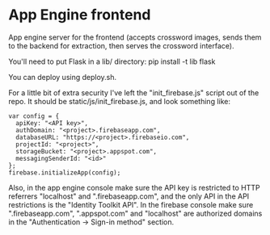 # App Engine frontend
App engine server for the frontend (accepts crossword images, sends them to the backend for
extraction, then serves the crossword interface).

You'll need to put Flask in a lib/ directory:
pip install -t lib flask

You can deploy using deploy.sh.

For a little bit of extra security I've left the "init_firebase.js" script out of the repo. It should be static/js/init_firebase.js, and look something like:
~~~~
var config = {
  apiKey: "<API key>",
  authDomain: "<project>.firebaseapp.com",
  databaseURL: "https://<project>.firebaseio.com",
  projectId: "<project>",
  storageBucket: "<project>.appspot.com",
  messagingSenderId: "<id>"
};
firebase.initializeApp(config);
~~~~
Also, in the app engine console make sure the API key is restricted to HTTP referrers "localhost" and "<project>.firebaseapp.com", and the only API in the API restrictions is the "Identity Toolkit API". In the firebase console make sure "<project>.firebaseapp.com", "<project>.appspot.com" and "localhost" are authorized domains in the "Authentication -> Sign-in method" section.
